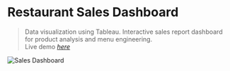 # Restaurant Sales Dashboard
> Data visualization using Tableau. Interactive sales report dashboard for product analysis and menu engineering.    
> Live demo [_here_](https://public.tableau.com/views/RestaurantSalesDashboard_16663137023760/SalesDashboard?:language=en-US&:display_count=n&:origin=viz_share_link)


![Sales Dashboard](https://user-images.githubusercontent.com/109071450/197735394-a670d834-658a-4da9-877f-d10cb9453332.png)

